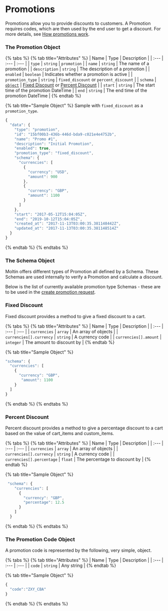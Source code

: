 # Promotions

Promotions allow you to provide discounts to customers. A Promotion requires codes, which are then used by the end user to get a discount. For more details, see [How promotions work](https://www.moltin.com/developer/concepts/how-promotions-work).

### The Promotion Object

{% tabs %}
{% tab title="Attributes" %}
| Name | Type | Description |
| :--- | :--- | :--- |
| `type` | `string` | `promotion` |
| `name` | `string` | The name of a promotion |
| `description` | `string` | The description of a promotion |
| `enabled` | `boolean` | Indicates whether a promotion is active |
| `promotion_type` | `string` |  `fixed_discount` or `percent_discount` |
| `schema` | [`object`](./#the-schema-object) | [Fixed Discount](./#fixed-discount) or  [Percent Discount](./#percent-discount) |
| `start` | `string` | The start time of the promotion DateTime |
| `end` | `string` | The end time of the promotion DateTime |
{% endtab %}

{% tab title="Sample Object" %}
Sample  with `fixed_discount` as a `promotion_type`.

```javascript
{
  "data": {
    "type": "promotion",
    "id": "15bf00b3-436b-446d-bda9-c021e4e4752b",
    "name": "Promo #1",
    "description": "Initial Promotion",
    "enabled": true,
    "promotion_type": "fixed_discount",
    "schema": {
      "currencies": [
        {
          "currency": "USD",
          "amount": 900
        },
        {
          "currency": "GBP",
          "amount": 1100
        }
      ]
    },
    "start": "2017-05-12T15:04:05Z",
    "end": "2019-10-12T15:04:05Z",
    "created_at": "2017-11-13T03:00:35.381148442Z",
    "updated_at": "2017-11-13T03:00:35.381148514Z"
  }
}
```
{% endtab %}
{% endtabs %}

### The Schema Object

Moltin offers different types of Promotion all defined by a Schema. These Schemas are used internally to verify a Promotion and calculate a discount.

Below is the list of currently available promotion type Schemas - these are to be used in the [create promotion request](create-promotion.md).

### Fixed Discount

Fixed discount provides a method to give a fixed discount to a cart.

{% tabs %}
{% tab title="Attributes" %}
| Name | Type | Description |
| :--- | :--- | :--- |
| `currencies` | `array` | An array of objects |
| `currencies[].currency` | `string` | A currency code |
| `currencies[].amount` | `integer` | The amount to discount by |
{% endtab %}

{% tab title="Sample Object" %}
```javascript
"schema": {
  "currencies": [
    {
      "currency": "GBP",
       "amount": 1100
    }
  ]
}
```
{% endtab %}
{% endtabs %}

### Percent Discount

Percent discount provides a method to give a percentage discount to a cart based on the value of cart\_items and custom\_items.

{% tabs %}
{% tab title="Attributes" %}
| Name | Type | Description |
| :--- | :--- | :--- |
| `currencies` | `array` | An array of objects |
| `currencies[].currency` | `string` | A currency code |
| `currencies[].percentage` | `float` | The percentage to discount by |
{% endtab %}

{% tab title="Sample Object" %}
```javascript
 "schema": {
    "currencies": [
      {
        "currency": "GBP",
        "percentage": 12.5
      }
    ]
  }
```
{% endtab %}
{% endtabs %}

### The Promotion Code Object

A promotion code is represented by the following, very simple, object.

{% tabs %}
{% tab title="Attributes" %}
| Name | Type | Description |
| :--- | :--- | :--- |
| `code` | `string` | Any string |
{% endtab %}

{% tab title="Sample Object" %}
```javascript
{
  "code":"ZXY_CBA"
}
```
{% endtab %}
{% endtabs %}



